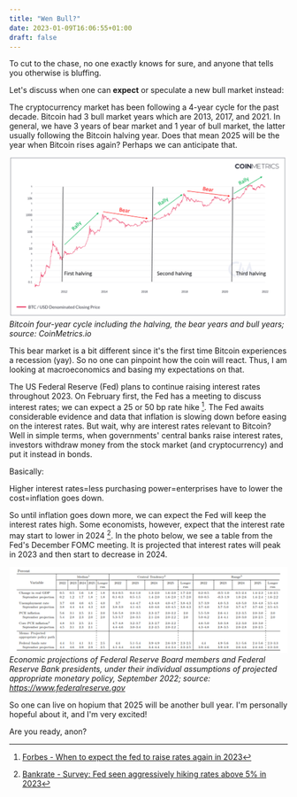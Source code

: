 ```yaml
---
title: "Wen Bull?"
date: 2023-01-09T16:06:55+01:00
draft: false
---
```


To cut to the chase, no one exactly knows for sure, and anyone that tells you otherwise is bluffing. 

Let's discuss when one can **expect** or speculate a new bull market instead:

The cryptocurrency market has been following a 4-year cycle for the past decade. Bitcoin had 3 bull market years which are 2013, 2017, and 2021. In general, we have 3 years of bear market and 1 year of bull market, the latter usually following the Bitcoin halving year. Does that mean 2025 will be the year when Bitcoin rises again? Perhaps we can anticipate that. 

![bitcoin cycle bear and bull years](/images/btc-cycle.jpg)
*Bitcoin four-year cycle including the halving, the bear years and bull years; source: CoinMetrics.io*

This bear market is a bit different since it's the first time Bitcoin experiences a recession (yay). So no one can pinpoint how the coin will react. Thus, I am looking at macroeconomics and basing my expectations on that. 

The US Federal Reserve (Fed) plans to continue raising interest rates throughout 2023. On February first, the Fed has a meeting to discuss interest rates; we can expect a 25 or 50 bp rate hike [^1]. The Fed awaits 
considerable evidence and data that inflation is slowing down before easing on the interest rates. But wait, why are interest rates relevant to Bitcoin? Well in simple terms, when governments' central banks raise interest rates, investors withdraw money from the stock market (and cryptocurrency) and put it instead in bonds. 

Basically:

Higher interest rates=less purchasing power=enterprises have to lower the cost=inflation goes down. 

So until inflation goes down more, we can expect the Fed will keep the interest rates high. Some economists, however, expect that the interest rate may start to lower in 2024 [^2]. In the photo below, we see a table from the Fed's December FOMC meeting. It is projected that interest rates will peak in 2023 and then start to decrease in 2024. 

![Economic projections of Federal Reserve Board members and Federal Reserve Bank presidents, under their individual assumptions of projected appropriate monetary policy, September 2022](/images/fed-interest-rates.jpg)
*Economic projections of Federal Reserve Board members and Federal Reserve Bank presidents,
under their individual assumptions of projected appropriate monetary policy, September 2022; source: https://www.federalreserve.gov*

So one can live on hopium that 2025 will be another bull year. I'm personally hopeful about it, and I'm very excited!

Are you ready, anon?



[^1]: [Forbes - When to expect the fed to raise rates again in 2023](https://www.forbes.com/sites/simonmoore/2023/01/02/when-to-expect-the-fed-to-raise-rates-again-in-2023/?sh=5c499acf7079)
[^2]: [Bankrate - Survey: Fed seen aggressively hiking rates above 5% in 2023](https://www.bankrate.com/banking/federal-reserve/economic-indicator-survey-interest-rates-january-2023/)

